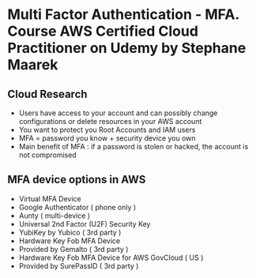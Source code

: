 
# Multi Factor Authentication - MFA. Course AWS Certified Cloud Practitioner on Udemy by Stephane Maarek

## Cloud Research
- Users have access to your account and can possibly change configurations or         delete resources in your AWS account
- You want to protect you Root Accounts and IAM users 
- MFA = password you know + security device you own 
- Main benefit of MFA :
  if a password is stolen or hacked, the account is not compromised
  
## MFA device options in AWS 
- Virtual MFA Device 
 - Google Authenticator ( phone only )
 - Aunty ( multi-device )
- Universal 2nd Factor (U2F) Security Key 
 - YubiKey by Yubico ( 3rd party )
- Hardware Key Fob MFA Device 
 - Provided by Gemalto ( 3rd party )
- Hardware Key Fob MFA Device for AWS GovCloud ( US )
 - Provided by SurePassID ( 3rd party )
 

